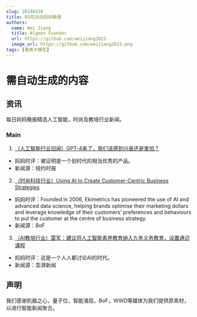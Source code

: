 ```yaml
---
slug: 20240328
title: 03月28日妈妈晚报
authors:
  name: Wei Jiang
  title: Algmon Founder
  url: https://github.com/weijiang2023
  image_url: https://github.com/weijiang2023.png
tags: [垂类大模型]
---
```


# 需自动生成的内容
## 资讯
每日妈妈晚报精选人工智能，时尚及教培行业新闻。

### Main

1. [（人工智能行业旧闻）GPT-4来了，我们该感到兴奋还是害怕？](https://cn.nytimes.com/technology/20230316/gpt-4-artificial-intelligence-openai/)
* 妈妈时评：被证明是一个划时代的相当优秀的产品。
* 新闻源：纽约时报

2. [（时尚科技行业）Using AI to Create Customer-Centric Business Strategies](https://www.businessoffashion.com/articles/technology/using-ai-artificial-intelligence-to-create-customer-centric-business-strategies-ekimetrics-sona-abaryan-interview/)
* 妈妈时评：Founded in 2006, Ekimetrics has pioneered the use of AI and advanced data science, helping brands optimise their marketing dollars and leverage knowledge of their customers’ preferences and behaviours to put the customer at the centre of business strategy.
* 新闻源：BoF

3. [（AI教培行业）雷军：建议将人工智能素养教育纳入九年义务教育，设置通识课程](https://new.qq.com/rain/a/20240304A02R1L00)
* 妈妈时评：这是一个人人都讨论AI的时代。
* 新闻源：澎湃新闻

## 声明

我们感谢机器之心，量子位，智能涌现，BoF，WWD等媒体为我们提供原素材，以进行智能新闻聚合。